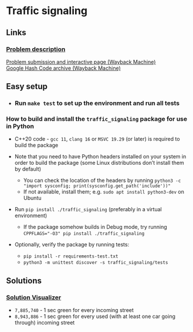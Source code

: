 # Traffic signaling

## Links

### [Problem description](https://storage.googleapis.com/coding-competitions.appspot.com/HC/2021/hashcode_2021_online_qualification_round.pdf)

[Problem submission and interactive page (Wayback Machine)](https://web.archive.org/web/20230310031948/https://codingcompetitions.withgoogle.com/hashcode/round/00000000004361e2/0000000000c617e4)  
[Google Hash Code archive (Wayback Machine)](https://web.archive.org/web/20230602012017/https://codingcompetitions.withgoogle.com/hashcode/archive)  
<!--
[Kaggle competition with additional data](https://www.kaggle.com/competitions/hashcode-2021-oqr-extension/
overview)
-->
## Easy setup
  - ### Run `make test` to set up the environment and run all tests

### How to build and install the `traffic_signaling` package for use in Python

- C++20 code - `gcc 11`, `clang 16` or `MSVC 19.29` (or later) is required to build the package

- Note that you need to have Python headers installed on your system in order to build the package (some Linux distributions don’t install them by default)

  - You can check the location of the headers by running `python3 -c "import sysconfig; print(sysconfig.get_path('include'))"`
  - If not available, install them; e.g. `sudo apt install python3-dev` on Ubuntu

- Run `pip install ./traffic_signaling` (preferably in a virtual environment)
  - If the package somehow builds in Debug mode, try running `CPPFLAGS="-O3" pip install ./traffic_signaling`

- Optionally, verify the package by running tests:

  - `pip install -r requirements-test.txt`
  - `python3 -m unittest discover -s traffic_signaling/tests`


## Solutions
### [Solution Visualizer](https://yoann-dufresne.github.io/Hashcode_2021_visu/)
- `7,885,740` - 1 sec green for every incoming street
- `8,943,886` - 1 sec green for every used (with at least one car going through) incoming street
